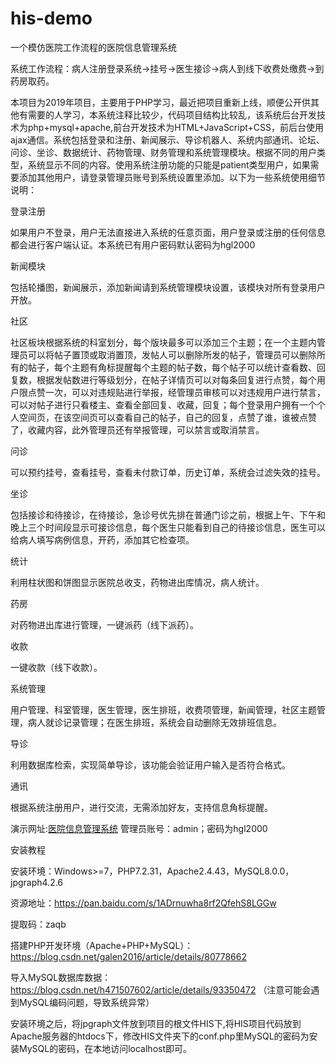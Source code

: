 # his-demo
一个模仿医院工作流程的医院信息管理系统

系统工作流程：病人注册登录系统->挂号->医生接诊->病人到线下收费处缴费->到药房取药。

本项目为2019年项目，主要用于PHP学习，最近把项目重新上线，顺便公开供其他有需要的人学习，本系统注释比较少，代码项目结构比较乱，该系统后台开发技术为php+mysql+apache,前台开发技术为HTML+JavaScript+CSS，前后台使用ajax通信。系统包括登录和注册、新闻展示、导诊机器人、系统内部通讯、论坛、问诊、坐诊、数据统计、药物管理、财务管理和系统管理模块。根据不同的用户类型，系统显示不同的内容。使用系统注册功能的只能是patient类型用户，如果需要添加其他用户，请登录管理员账号到系统设置里添加。以下为一些系统使用细节说明：

登录注册

如果用户不登录，用户无法直接进入系统的任意页面，用户登录或注册的任何信息都会进行客户端认证。本系统已有用户密码默认密码为hgl2000

新闻模块

包括轮播图，新闻展示，添加新闻请到系统管理模块设置，该模块对所有登录用户开放。

社区

社区板块根据系统的科室划分，每个版块最多可以添加三个主题；在一个主题内管理员可以将帖子置顶或取消置顶，发帖人可以删除所发的帖子，管理员可以删除所有的帖子，每个主题有角标提醒每个主题的帖子数，每个帖子可以统计查看数、回复数，根据发帖数进行等级划分，在帖子详情页可以对每条回复进行点赞，每个用户限点赞一次，可以对违规贴进行举报，经管理员审核可以对违规用户进行禁言，可以对帖子进行只看楼主、查看全部回复、收藏，回复；每个登录用户拥有一个个人空间页，在该空间页可以查看自己的帖子，自己的回复，点赞了谁，谁被点赞了，收藏内容，此外管理员还有举报管理，可以禁言或取消禁言。

问诊

可以预约挂号，查看挂号，查看未付款订单，历史订单，系统会过滤失效的挂号。

坐诊

包括接诊和待接诊，在待接诊，急诊号优先排在普通门诊之前，根据上午、下午和晚上三个时间段显示可接诊信息，每个医生只能看到自己的待接诊信息，医生可以给病人填写病例信息，开药，添加其它检查项。

统计

利用柱状图和饼图显示医院总收支，药物进出库情况，病人统计。

药房

对药物进出库进行管理，一键派药（线下派药）。

收款

一键收款（线下收款）。

系统管理

用户管理、科室管理，医生管理，医生排班，收费项管理，新闻管理，社区主题管理，病人就诊记录管理；在医生排班，系统会自动删除无效排班信息。

导诊

利用数据库检索，实现简单导诊，该功能会验证用户输入是否符合格式。

通讯

根据系统注册用户，进行交流，无需添加好友，支持信息角标提醒。

演示网址:[医院信息管理系统](http://39.108.94.247:90)
管理员账号：admin；密码为hgl2000

安装教程

安装环境：Windows>=7，PHP7.2.31，Apache2.4.43，MySQL8.0.0，jpgraph4.2.6

资源地址：https://pan.baidu.com/s/1ADrnuwha8rf2QfehS8LGGw 

提取码：zaqb 

搭建PHP开发环境（Apache+PHP+MySQL）：https://blog.csdn.net/galen2016/article/details/80778662

导入MySQL数据库数据：https://blog.csdn.net/h471507602/article/details/93350472
（注意可能会遇到MySQL编码问题，导致系统异常）

安装环境之后，将jpgraph文件放到项目的根文件HIS下,将HIS项目代码放到Apache服务器的htdocs下，修改HIS文件夹下的conf.php里MySQL的密码为安装MySQL的密码，在本地访问localhost即可。






